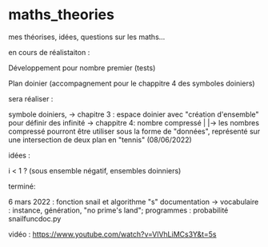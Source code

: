 # maths_theories
mes théorises, idées, questions sur les maths...

en cours de réalistaiton :

Développement pour nombre premier (tests)

Plan doinier (accompagnement pour le chappitre 4 des symboles doiniers)

sera réaliser :

symbole doiniers, -> chapitre 3 : espace doinier avec "création d'ensemble" pour définir des infinité
                  -> chappitre 4: nombre compressé
|
|-> les nombres compressé pourront être utiliser sous la forme de "données", représenté sur une intersection de deux plan en "tennis" (08/06/2022)

idées :

i < 1 ? (sous ensemble négatif, ensembles doinniers)


terminé:

6 mars 2022 :
fonction snail et algorithme "s" documentation -> vocabulaire : instance, génération, "no prime's land"; programmes : probabilité snailfuncdoc.py

vidéo : https://www.youtube.com/watch?v=VlVhLiMCs3Y&t=5s
